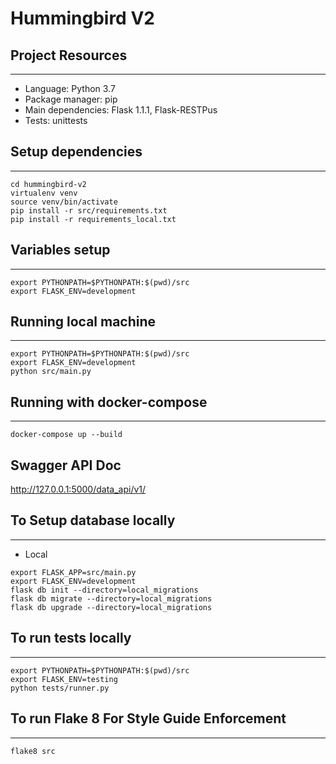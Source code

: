 # Hummingbird V2


## Project Resources
___
- Language: Python 3.7
- Package manager: pip
- Main dependencies: Flask 1.1.1, Flask-RESTPus
- Tests: unittests


## Setup dependencies
___
```
cd hummingbird-v2
virtualenv venv
source venv/bin/activate
pip install -r src/requirements.txt
pip install -r requirements_local.txt
```

## Variables setup
___
```
export PYTHONPATH=$PYTHONPATH:$(pwd)/src
export FLASK_ENV=development
```


## Running local machine
___
```
export PYTHONPATH=$PYTHONPATH:$(pwd)/src
export FLASK_ENV=development
python src/main.py 
```

## Running with docker-compose

___
```
docker-compose up --build

```

## Swagger API Doc 
http://127.0.0.1:5000/data_api/v1/


## To Setup database locally
___

- Local
```
export FLASK_APP=src/main.py
export FLASK_ENV=development
flask db init --directory=local_migrations
flask db migrate --directory=local_migrations
flask db upgrade --directory=local_migrations   
```


## To run tests locally
___
```
export PYTHONPATH=$PYTHONPATH:$(pwd)/src
export FLASK_ENV=testing
python tests/runner.py
```

## To run Flake 8 For Style Guide Enforcement
___
```
flake8 src
```